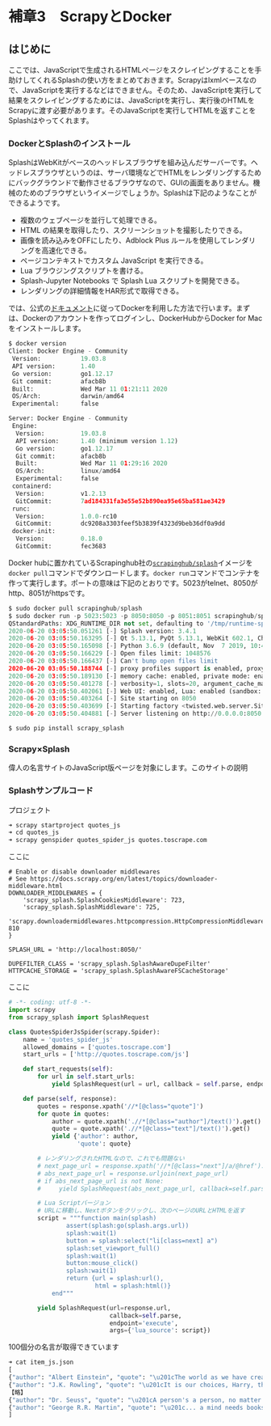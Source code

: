 # 補章3　ScrapyとDocker

## はじめに

ここでは、JavaScriptで生成されるHTMLページをスクレイピングすることを手助けしてくれるSplashの使い方をまとめておきます。Scrapyはlxmlベースなので、JavaScriptを実行するなどはできません。そのため、JavaScriptを実行して結果をスクレイピングするためには、JavaScriptを実行し、実行後のHTMLをScrapyに渡す必要があります。そのJavaScriptを実行してHTMLを返すことをSplashはやってくれます。

### DockerとSplashのインストール

SplashはWebKitがベースのヘッドレスブラウザを組み込んだサーバーです。ヘッドレスブラウザというのは、サーバ環境などでHTMLをレンダリングするためにバックグラウンドで動作させるブラウザなので、GUIの画面をありません。機械のためのブラウザというイメージでしょうか。Splashは下記のようなことができるようです。

* 複数のウェブページを並行して処理できる。 
* HTML の結果を取得したり、スクリーンショットを撮影したりできる。 
* 画像を読み込みをOFFにしたり、Adblock Plus ルールを使用してレンダリングを高速化できる。
* ページコンテキストでカスタム JavaScript を実行できる。
*  Lua ブラウジングスクリプトを書ける。 
* Splash-Jupyter Notebooks で Splash Lua スクリプトを開発できる。 
* レンダリングの詳細情報をHAR形式で取得できる。

では、公式の[ドキュメント](https://splash.readthedocs.io/en/stable/install.html#os-x-docker)に従ってDockerを利用した方法で行います。まずは、Dockerのアカウントを作ってログインし、DockerHubからDocker for Macをインストールします。

```python
$ docker version
Client: Docker Engine - Community
 Version:           19.03.8
 API version:       1.40
 Go version:        go1.12.17
 Git commit:        afacb8b
 Built:             Wed Mar 11 01:21:11 2020
 OS/Arch:           darwin/amd64
 Experimental:      false

Server: Docker Engine - Community
 Engine:
  Version:          19.03.8
  API version:      1.40 (minimum version 1.12)
  Go version:       go1.12.17
  Git commit:       afacb8b
  Built:            Wed Mar 11 01:29:16 2020
  OS/Arch:          linux/amd64
  Experimental:     false
 containerd:
  Version:          v1.2.13
  GitCommit:        7ad184331fa3e55e52b890ea95e65ba581ae3429
 runc:
  Version:          1.0.0-rc10
  GitCommit:        dc9208a3303feef5b3839f4323d9beb36df0a9dd
 docker-init:
  Version:          0.18.0
  GitCommit:        fec3683
```

Docker hubに置かれているScrapinghub社の[`scrapinghub/splash`](https://hub.docker.com/r/scrapinghub/splash)イメージを`docker pull`コマンドでダウンロードします。`docker run`コマンドでコンテナを作って実行します。ポートの意味は下記のとおりです。5023がtelnet、8050がhttp、8051がhttpsです。

```python
$ sudo docker pull scrapinghub/splash
$ sudo docker run -p 5023:5023 -p 8050:8050 -p 8051:8051 scrapinghub/splash
QStandardPaths: XDG_RUNTIME_DIR not set, defaulting to '/tmp/runtime-splash'
2020-06-20 03:05:50.051261 [-] Splash version: 3.4.1
2020-06-20 03:05:50.163295 [-] Qt 5.13.1, PyQt 5.13.1, WebKit 602.1, Chromium 73.0.3683.105, sip 4.19.19, Twisted 19.7.0, Lua 5.2
2020-06-20 03:05:50.165098 [-] Python 3.6.9 (default, Nov  7 2019, 10:44:02) [GCC 8.3.0]
2020-06-20 03:05:50.166229 [-] Open files limit: 1048576
2020-06-20 03:05:50.166437 [-] Can't bump open files limit
2020-06-20 03:05:50.188744 [-] proxy profiles support is enabled, proxy profiles path: /etc/splash/proxy-profiles
2020-06-20 03:05:50.189130 [-] memory cache: enabled, private mode: enabled, js cross-domain access: disabled
2020-06-20 03:05:50.401278 [-] verbosity=1, slots=20, argument_cache_max_entries=500, max-timeout=90.0
2020-06-20 03:05:50.402061 [-] Web UI: enabled, Lua: enabled (sandbox: enabled), Webkit: enabled, Chromium: enabled
2020-06-20 03:05:50.403264 [-] Site starting on 8050
2020-06-20 03:05:50.403699 [-] Starting factory <twisted.web.server.Site object at 0x7f675747b1d0>
2020-06-20 03:05:50.404881 [-] Server listening on http://0.0.0.0:8050

$ sudo pip install scrapy_splash
```

### Scrapy×Splash

偉人の名言サイトのJavaScript版ページを対象にします。このサイトの説明

### Splashサンプルコード

プロジェクト

```python
➜ scrapy startproject quotes_js
➜ cd quotes_js
➜ scrapy genspider quotes_spider_js quotes.toscrape.com
```

ここに

```text
# Enable or disable downloader middlewares
# See https://docs.scrapy.org/en/latest/topics/downloader-middleware.html
DOWNLOADER_MIDDLEWARES = {
    'scrapy_splash.SplashCookiesMiddleware': 723,
    'scrapy_splash.SplashMiddleware': 725,
    'scrapy.downloadermiddlewares.httpcompression.HttpCompressionMiddleware': 810
}

SPLASH_URL = 'http://localhost:8050/'

DUPEFILTER_CLASS = 'scrapy_splash.SplashAwareDupeFilter'
HTTPCACHE_STORAGE = 'scrapy_splash.SplashAwareFSCacheStorage'
```

ここに

```python
# -*- coding: utf-8 -*-
import scrapy
from scrapy_splash import SplashRequest

class QuotesSpiderJsSpider(scrapy.Spider):
    name = 'quotes_spider_js'
    allowed_domains = ['quotes.toscrape.com']
    start_urls = ['http://quotes.toscrape.com/js']

    def start_requests(self):
        for url in self.start_urls:
            yield SplashRequest(url = url, callback = self.parse, endpoint = "render.html")

    def parse(self, response):
        quotes = response.xpath('//*[@class="quote"]')
        for quote in quotes:
            author = quote.xpath('.//*[@class="author"]/text()').get()
            quote = quote.xpath('.//*[@class="text"]/text()').get()
            yield {'author': author,
                   'quote': quote}

        # レンダリングされたHTMLなので、これでも問題ない
        # next_page_url = response.xpath('//*[@class="next"]/a/@href').get()
        # abs_next_page_url = response.urljoin(next_page_url)
        # if abs_next_page_url is not None:
        #     yield SplashRequest(abs_next_page_url, callback=self.parse)

        # Lua Scriptバージョン
        # URLに移動し、Nextボタンをクリックし、次のページのURLとHTMLを返す
        script = """function main(splash)
                assert(splash:go(splash.args.url))
                splash:wait(1)
                button = splash:select("li[class=next] a")
                splash:set_viewport_full()
                splash:wait(1)
                button:mouse_click()
                splash:wait(1)
                return {url = splash:url(),
                        html = splash:html()}
            end"""

        yield SplashRequest(url=response.url,
                            callback=self.parse,
                            endpoint='execute',
                            args={'lua_source': script})


```

100個分の名言が取得できています

```python
➜ cat item_js.json 
[
{"author": "Albert Einstein", "quote": "\u201cThe world as we have created it is a process of our thinking. It cannot be changed without changing our thinking.\u201d"},
{"author": "J.K. Rowling", "quote": "\u201cIt is our choices, Harry, that show what we truly are, far more than our abilities.\u201d"},
【略】
{"author": "Dr. Seuss", "quote": "\u201cA person's a person, no matter how small.\u201d"},
{"author": "George R.R. Martin", "quote": "\u201c... a mind needs books as a sword needs a whetstone, if it is to keep its edge.\u201d"}
]
```



